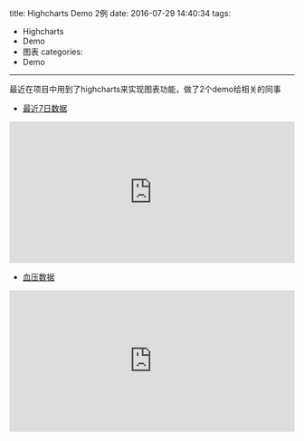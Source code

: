 
title: Highcharts Demo 2例
date: 2016-07-29 14:40:34
tags:
  - Highcharts
  - Demo
  - 图表
categories:
  - Demo
---

最近在项目中用到了highcharts来实现图表功能，做了2个demo给相关的同事

* [最近7日数据](https://re2x.com/demo/charts/charts_demo.html)

<iframe style="border:none;width:100%;height:250px;" src="https://re2x.com/demo/charts/charts_demo.html"></iframe>

* [血压数据](https://re2x.com/demo/bp-charts/charts-demo.html?show=31)

<iframe style="border:none;width:100%;height:250px;" src="https://re2x.com/demo/bp-charts/charts-demo.html?show=31"></iframe>

